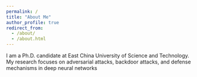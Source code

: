 ```yaml
---
permalink: /
title: "About Me"
author_profile: true
redirect_from: 
  - /about/
  - /about.html
---
```


I am a Ph.D. candidate at East China University of Science and Technology. My research focuses on adversarial attacks, backdoor attacks, and defense mechanisms in deep neural networks 
